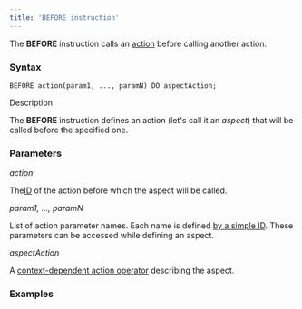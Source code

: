 ```yaml
---
title: 'BEFORE instruction'
---
```


The **BEFORE** instruction calls an [action](Actions.md) before calling another action. 

### Syntax

    BEFORE action(param1, ..., paramN) DO aspectAction;

Description

The **BEFORE** instruction defines an action (let's call it an *aspect*) that will be called before the specified one.

### Parameters

*action*

The[ID](IDs_1573053.html#IDs-propertyid) of the action before which the aspect will be called.

*param1, ..., paramN*

List of action parameter names. Each name is defined [by a simple ID](IDs_1573053.html#IDs-id). These parameters can be accessed while defining an aspect.

*aspectAction*

A [context-dependent action operator](Action-operator_36307157.html#Actionoperator-contextdependent) describing the aspect.

### Examples



  

